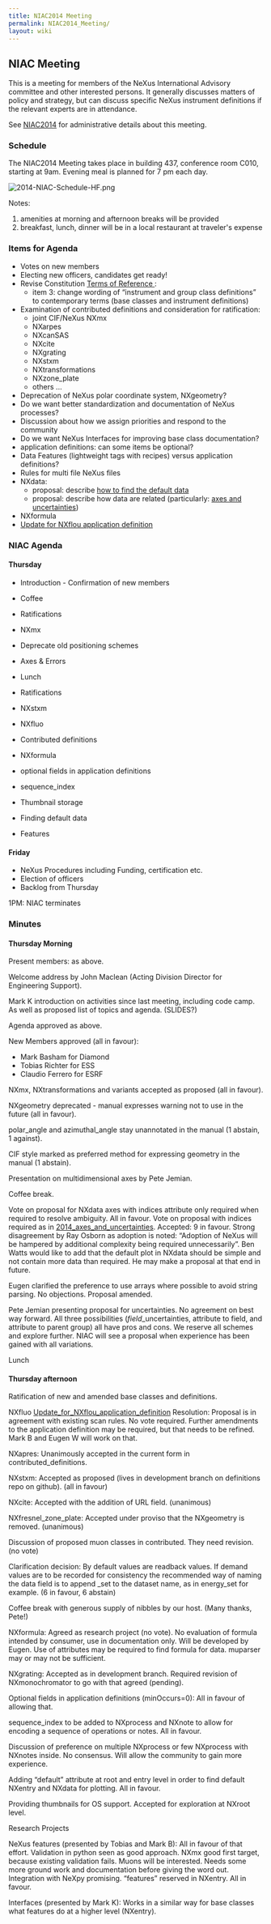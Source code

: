 ```yaml
---
title: NIAC2014 Meeting
permalink: NIAC2014_Meeting/
layout: wiki
---
```


NIAC Meeting
------------

This is a meeting for members of the NeXus International Advisory
committee and other interested persons. It generally discusses matters
of policy and strategy, but can discuss specific NeXus instrument
definitions if the relevant experts are in attendance.

See [NIAC2014](NIAC2014 "wikilink") for administrative details about
this meeting.

### Schedule

The NIAC2014 Meeting takes place in building 437, conference room C010,
starting at 9am. Evening meal is planned for 7 pm each day.

![](2014-NIAC-Schedule-HF.png "2014-NIAC-Schedule-HF.png")

Notes:

1.  amenities at morning and afternoon breaks will be provided
2.  breakfast, lunch, dinner will be in a local restaurant at traveler's
    expense

### Items for Agenda

-   Votes on new members
-   Electing new officers, candidates get ready!
-   Revise Constitution [ Terms of Reference
    ](NIAC#Terms_of_Reference "wikilink"):
    -   item 3: change wording of “instrument and group class
        definitions” to contemporary terms (base classes and instrument
        definitions)
-   Examination of contributed definitions and consideration for
    ratification:
    -   joint CIF/NeXus NXmx
    -   NXarpes
    -   NXcanSAS
    -   NXcite
    -   NXgrating
    -   NXstxm
    -   NXtransformations
    -   NXzone\_plate
    -   others ...
-   Deprecation of NeXus polar coordinate system, NXgeometry?
-   Do we want better standardization and documentation of NeXus
    processes?
-   Discussion about how we assign priorities and respond to the
    community
-   Do we want NeXus Interfaces for improving base class documentation?
-   application definitions: can some items be optional?
-   Data Features (lightweight tags with recipes) versus application
    definitions?
-   Rules for multi file NeXus files
-   NXdata:
    -   proposal: describe [ how to find the default
        data](2014_How_to_find_default_data "wikilink")
    -   proposal: describe how data are related (particularly: [ axes
        and uncertainties](2014_axes_and_uncertainties "wikilink"))
-   NXformula
-   [Update for NXflou application
    definition](Update_for_NXflou_application_definition "wikilink")

### NIAC Agenda

#### Thursday

- Introduction - Confirmation of new members

-   Coffee

- Ratifications

-   NXmx
-   Deprecate old positioning schemes
-   Axes & Errors

- Lunch

- Ratifications

-   NXstxm
-   NXfluo
-   Contributed definitions
-   NXformula
-   optional fields in application definitions
-   sequence\_index
-   Thumbnail storage
-   Finding default data
-   Features

#### Friday

-   NeXus Procedures including Funding, certification etc.
-   Election of officers
-   Backlog from Thursday

1PM: NIAC terminates

### Minutes

#### Thursday Morning

Present members: as above.

Welcome address by John Maclean (Acting Division Director for
Engineering Support).

Mark K introduction on activities since last meeting, including code
camp. As well as proposed list of topics and agenda. (SLIDES?)

Agenda approved as above.

New Members approved (all in favour):

-   Mark Basham for Diamond
-   Tobias Richter for ESS
-   Claudio Ferrero for ESRF

NXmx, NXtransformations and variants accepted as proposed (all in
favour).

NXgeometry deprecated - manual expresses warning not to use in the
future (all in favour).

polar\_angle and azimuthal\_angle stay unannotated in the manual (1
abstain, 1 against).

CIF style marked as preferred method for expressing geometry in the
manual (1 abstain).

Presentation on multidimensional axes by Pete Jemian.

Coffee break.

Vote on proposal for NXdata axes with indices attribute only required
when required to resolve ambiguity. All in favour. Vote on proposal with
indices required as in
[2014\_axes\_and\_uncertainties](2014_axes_and_uncertainties "wikilink").
Accepted: 9 in favour. Strong disagreement by Ray Osborn as adoption is
noted: “Adoption of NeXus will be hampered by additional complexity
being required unnecessarily”. Ben Watts would like to add that the
default plot in NXdata should be simple and not contain more data than
required. He may make a proposal at that end in future.

Eugen clarified the preference to use arrays where possible to avoid
string parsing. No objections. Proposal amended.

Pete Jemian presenting proposal for uncertainties. No agreement on best
way forward. All three possibilities (*field*\_uncertainties, attribute
to field, and attribute to parent group) all have pros and cons. We
reserve all schemes and explore further. NIAC will see a proposal when
experience has been gained with all variations.

Lunch

#### Thursday afternoon

Ratification of new and amended base classes and definitions.

NXfluo
[Update\_for\_NXflou\_application\_definition](Update_for_NXflou_application_definition "wikilink")
Resolution: Proposal is in agreement with existing scan rules. No vote
required. Further amendments to the application definition may be
required, but that needs to be refined. Mark B and Eugen W will work on
that.

NXapres: Unanimously accepted in the current form in
contributed\_definitions.

NXstxm: Accepted as proposed (lives in development branch on definitions
repo on github). (all in favour)

NXcite: Accepted with the addition of URL field. (unanimous)

NXfresnel\_zone\_plate: Accepted under proviso that the NXgeometry is
removed. (unanimous)

Discussion of proposed muon classes in contributed. They need revision.
(no vote)

Clarification decision: By default values are readback values. If demand
values are to be recorded for consistency the recommended way of naming
the data field is to append \_set to the dataset name, as in energy\_set
for example. (6 in favour, 6 abstain)

Coffee break with generous supply of nibbles by our host. (Many thanks,
Pete!)

NXformula: Agreed as research project (no vote). No evaluation of
formula intended by consumer, use in documentation only. Will be
developed by Eugen. Use of attributes may be required to find formula
for data. muparser may or may not be sufficient.

NXgrating: Accepted as in development branch. Required revision of
NXmonochromator to go with that agreed (pending).

Optional fields in application definitions (minOccurs=0): All in favour
of allowing that.

sequence\_index to be added to NXprocess and NXnote to allow for
encoding a sequence of operations or notes. All in favour.

Discussion of preference on multiple NXprocess or few NXprocess with
NXnotes inside. No consensus. Will allow the community to gain more
experience.

Adding “default” attribute at root and entry level in order to find
default NXentry and NXdata for plotting. All in favour.

Providing thumbnails for OS support. Accepted for exploration at NXroot
level.

Research Projects

NeXus features (presented by Tobias and Mark B): All in favour of that
effort. Validation in python seen as good approach. NXmx good first
target, because existing validation fails. Muons will be interested.
Needs some more ground work and documentation before giving the word
out. Integration with NeXpy promising. “features” reserved in NXentry.
All in favour.

Interfaces (presented by Mark K): Works in a similar way for base
classes what features do at a higher level (NXentry).
